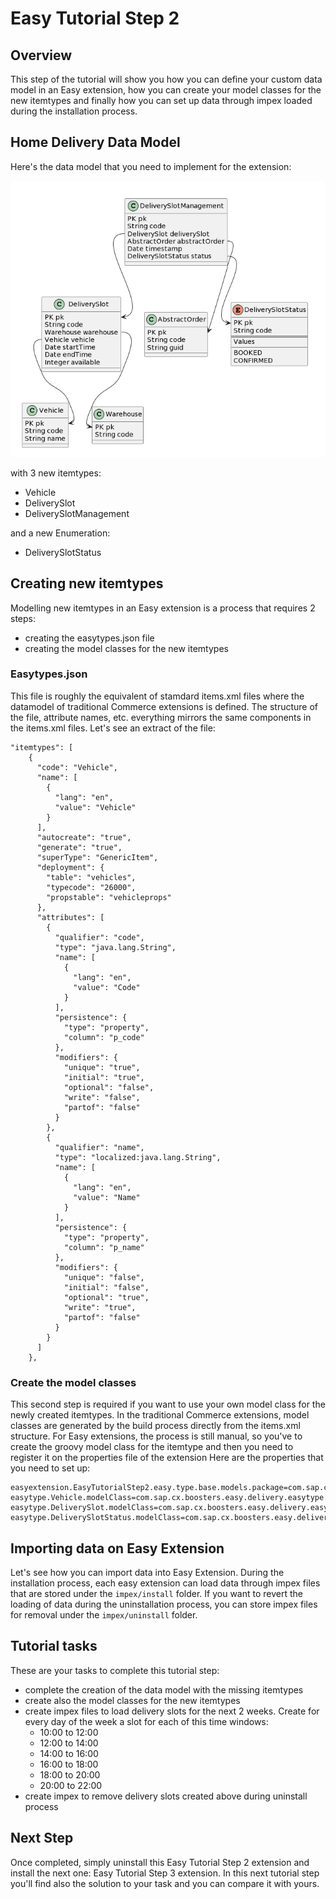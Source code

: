 # Easy Tutorial Step 2

## Overview
This step of the tutorial will show you how you can define your custom data model in an Easy extension,  how you can create your model classes for the new itemtypes and finally how you can set up data through impex loaded during the installation process.

## Home Delivery Data Model
Here's the data model that you need to implement for the extension:

![img.png](./images/img.png)

with 3 new itemtypes:
- Vehicle
- DeliverySlot
- DeliverySlotManagement

and a new Enumeration:
- DeliverySlotStatus

## Creating new itemtypes
Modelling new itemtypes in an Easy extension is a process that requires 2 steps:
- creating the easytypes.json file
- creating the model classes for the new itemtypes

### Easytypes.json
This file is roughly the equivalent of stamdard items.xml files where the datamodel of traditional Commerce extensions is defined. The structure of the file, attribute names, etc. everything mirrors the same components in the items.xml files.
Let's see an extract of the file:
```
"itemtypes": [
    {
      "code": "Vehicle",
      "name": [
        {
          "lang": "en",
          "value": "Vehicle"
        }
      ],
      "autocreate": "true",
      "generate": "true",
      "superType": "GenericItem",
      "deployment": {
        "table": "vehicles",
        "typecode": "26000",
        "propstable": "vehicleprops"
      },
      "attributes": [
        {
          "qualifier": "code",
          "type": "java.lang.String",
          "name": [
            {
              "lang": "en",
              "value": "Code"
            }
          ],
          "persistence": {
            "type": "property",
            "column": "p_code"
          },
          "modifiers": {
            "unique": "true",
            "initial": "true",
            "optional": "false",
            "write": "false",
            "partof": "false"
          }
        },
        {
          "qualifier": "name",
          "type": "localized:java.lang.String",
          "name": [
            {
              "lang": "en",
              "value": "Name"
            }
          ],
          "persistence": {
            "type": "property",
            "column": "p_name"
          },
          "modifiers": {
            "unique": "false",
            "initial": "false",
            "optional": "true",
            "write": "true",
            "partof": "false"
          }
        }
      ]
    },
```

### Create the model classes
This second step is required if you want to use your own model class for the newly created itemtypes. In the traditional Commerce extensions, model classes are generated by the build process directly from the items.xml structure.
For Easy extensions, the process is still manual, so you've to create the groovy model class for the itemtype and then you need to register it on the properties file of the extension
Here are the properties that you need to set up:
```
easyextension.EasyTutorialStep2.easy.type.base.models.package=com.sap.cx.boosters.easy.delivery.easytype
easytype.Vehicle.modelClass=com.sap.cx.boosters.easy.delivery.easytype.model.VehicleModel
easytype.DeliverySlot.modelClass=com.sap.cx.boosters.easy.delivery.easytype.model.DeliverySlotModel
easytype.DeliverySlotStatus.modelClass=com.sap.cx.boosters.easy.delivery.easytype.enums.DeliverySlotStatus
```
## Importing data on Easy Extension
Let's see how you can import data into Easy Extension.
During the installation process, each easy extension can load data through impex files that are stored under the `impex/install` folder.
If you want to revert the loading of data during the uninstallation process, you can store impex files for removal under the `impex/uninstall` folder.

## Tutorial tasks
These are your tasks to complete this tutorial step:
- complete the creation of the data model with the missing itemtypes
- create also the model classes for the new itemtypes
- create impex files to load delivery slots for the next 2 weeks. Create for every day of the week a slot for each of this time windows:
  - 10:00 to 12:00
  - 12:00 to 14:00
  - 14:00 to 16:00
  - 16:00 to 18:00
  - 18:00 to 20:00
  - 20:00 to 22:00
- create impex to remove delivery slots created above during uninstall process

## Next Step
Once completed, simply uninstall this Easy Tutorial Step 2 extension and install the next one: Easy Tutorial Step 3 extension. In this next tutorial step you'll find also the solution to your task and you can compare it with yours.